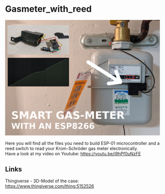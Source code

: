 # Gasmeter_with_reed

![screenshot](https://github.com/MakerMeik/Gasmeter_with_reed/blob/946e39d3f79f47b59b82726413a8242f7a53ebf5/title.jpg)

Here you will find all the files you need to build ESP-01 microcontroller and a reed switch to read your Krom-Schröder gas meter electronically.  
Have a look at my video on Youtube:
https://youtu.be/i9hPf0uNzFE

## Links
Thingiverse - 3D-Model of the case:  
https://www.thingiverse.com/thing:5152526

